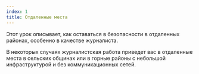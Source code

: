 ```yaml
---
index: 1
title: Отдаленные места
---
```

Этот урок описывает, как оставаться в безопасности в отдаленных районах, особенно в качестве журналиста.

В некоторых случаях журналистская работа приведет вас в отдаленные места в сельских общинах или в горные районы с небольшой инфраструктурой и без коммуникационных сетей.